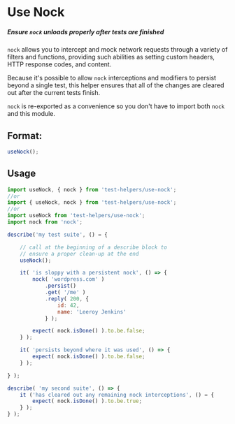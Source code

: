 # Use Nock

##### Ensure `nock` unloads properly after tests are finished

`nock` allows you to intercept and mock network requests through a variety of filters and functions, providing such abilities as setting custom headers, HTTP response codes, and content.

Because it's possible to allow `nock` interceptions and modifiers to persist beyond a single test, this helper ensures that all of the changes are cleared out after the current tests finish.

`nock` is re-exported as a convenience so you don't have to import both `nock` and this module.

## Format:

```js
useNock();
```

## Usage

```js
import useNock, { nock } from 'test-helpers/use-nock';
//or
import { useNock, nock } from 'test-helpers/use-nock';
//or
import useNock from 'test-helpers/use-nock';
import nock from 'nock';

describe('my test suite', () = {

    // call at the beginning of a describe block to
    // ensure a proper clean-up at the end
    useNock();

	it( 'is sloppy with a persistent nock', () => {
	    nock( 'wordpress.com' )
	        .persist()
	        .get( '/me' )
	        .reply( 200, {
	            id: 42,
	            name: 'Leeroy Jenkins'
            } );

        expect( nock.isDone() ).to.be.false;
	} );

	it( 'persists beyond where it was used', () => {
	    expect( nock.isDone() ).to.be.false;
	} );

} );

describe( 'my second suite', () => {
	it ('has cleared out any remaining nock interceptions', () = {
	    expect( nock.isDone() ).to.be.true;
	} );
} );
```
